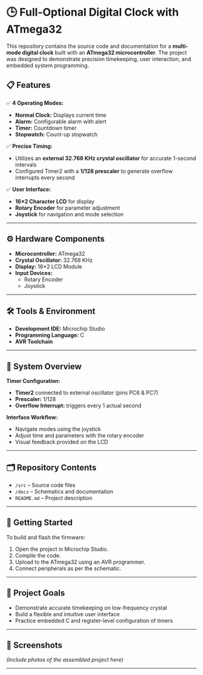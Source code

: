 # 🕒 Full-Optional Digital Clock with ATmega32

This repository contains the source code and documentation for a **multi-mode digital clock** built with an **ATmega32 microcontroller**. The project was designed to demonstrate precision timekeeping, user interaction, and embedded system programming.

## 📋 Features

✅ **4 Operating Modes:**
- **Normal Clock:** Displays current time
- **Alarm:** Configurable alarm with alert
- **Timer:** Countdown timer
- **Stopwatch:** Count-up stopwatch

✅ **Precise Timing:**
- Utilizes an **external 32.768 KHz crystal oscillator** for accurate 1-second intervals
- Configured Timer2 with a **1/128 prescaler** to generate overflow interrupts every second

✅ **User Interface:**
- **16×2 Character LCD** for display
- **Rotary Encoder** for parameter adjustment
- **Joystick** for navigation and mode selection

---

## ⚙️ Hardware Components

- **Microcontroller:** ATmega32
- **Crystal Oscillator:** 32.768 KHz
- **Display:** 16×2 LCD Module
- **Input Devices:**
  - Rotary Encoder
  - Joystick

---

## 🛠️ Tools & Environment

- **Development IDE:** Microchip Studio
- **Programming Language:** C
- **AVR Toolchain**

---

## 🧭 System Overview

**Timer Configuration:**
- **Timer2** connected to external oscillator (pins PC6 & PC7)
- **Prescaler:** 1/128
- **Overflow Interrupt:** triggers every 1 actual second

**Interface Workflow:**
- Navigate modes using the joystick
- Adjust time and parameters with the rotary encoder
- Visual feedback provided on the LCD

---

## 🗂️ Repository Contents

- `/src` – Source code files
- `/docs` – Schematics and documentation
- `README.md` – Project description

---

## 🚀 Getting Started

To build and flash the firmware:

1. Open the project in Microchip Studio.
2. Compile the code.
3. Upload to the ATmega32 using an AVR programmer.
4. Connect peripherals as per the schematic.

---

## 🎯 Project Goals

- Demonstrate accurate timekeeping on low-frequency crystal
- Build a flexible and intuitive user interface
- Practice embedded C and register-level configuration of timers

---

## 📸 Screenshots

*(Include photos of the assembled project here)*

---


